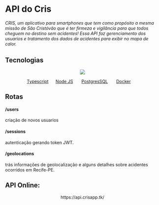 <h1> API do Cris </h1>

<h6> CRIS, um aplicativo para smartphones que tem como propósito a mesma missão de São Cristóvão que é ter firmeza e vigilância para que todos cheguem no destino sem acidentes!
Essa API faz gerenciamento dos usuarios e tratamento dos dados de acidentes para exibir no mapa de calor.
 </h6>

## Tecnologias

<div>
<p align="center">
<img src="https://miro.medium.com/max/1200/1*nSuwUaZxQyBsN3-eUwudSg.png"  /> 
 </p>
</div>
<p align="center">
<a href="https://www.typescriptlang.org/">Typescript</a>&nbsp &nbsp &nbsp
 <a href="https://nodejs.org/en/">Node JS</a> &nbsp &nbsp &nbsp <a href="https://www.postgresql.org/">PostgresSQL</a> &nbsp &nbsp &nbsp 
<a href="https://www.docker.com/">Docker</a> &nbsp &nbsp &nbsp
</p>

## Rotas

 <h4>/users</h4> 
  criação de novos usuarios
 <h4>/sessions</h4> 
  autenticação gerando token JWT.
 <h4>/geolocations</h4>
  trás informações de geolocalização e alguns detalhes sobre acidentes ocorridos em Recife-PE.
   
  ## API Online:
 
<p align="center">
https://api.crisapp.tk/
 </p>
